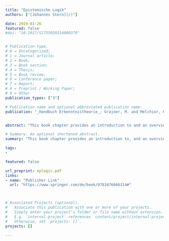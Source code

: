 ```yaml
---
title: "Epistemische Logik"
authors: ["[Johannes Stern](/)"]

date: 2019-01-26
featured: false
#doi: "10.1017/S1755020314000379"


# Publication type.
# 0 = Uncategorized;
# 1 = Journal article;
# 2 = Book;
# 3 = Book section;
# 4 = Thesis;
# 5 = Book review;
# 6 = Conference paper;
# 7 = Report;
# 8 = Preprint / Working Paper;
# 9 = Other
publication_types: ["3"]

# Publication name and optional abbreviated publication name.
publication: "_Handbuch Erkenntnistheorie_; Grajner, M. and Melchior, G. (eds.); Metzler Verlag."


abstract: "This book chapter provides an introduction to and an overview of epistemic logic (in German)"

# Summary. An optional shortened abstract.
summary: "This book chapter provides an introduction to, and an overview of, epistemic logic (in German)."

tags:
-

featured: false

url_preprint: eplogic.pdf
links:
- name: "Publisher Link"
  url: "https://www.springer.com/de/book/9783476046314#"



# Associated Projects (optional).
#   Associate this publication with one or more of your projects.
#   Simply enter your project's folder or file name without extension.
#   E.g. `internal-project` references `content/project/internal-project/index.md`.
#   Otherwise, set `projects: []`.
projects: []

---
```

